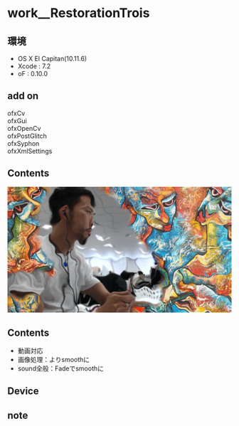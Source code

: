 # work__RestorationTrois #

## 環境 ##
*	OS X El Capitan(10.11.6)
*	Xcode : 7.2
*	oF : 0.10.0

## add on ##
ofxCv  
ofxGui  
ofxOpenCv  
ofxPostGlitch  
ofxSyphon  
ofxXmlSettings  
  
## Contents ##
![image](./image_0.png) 

## Contents ##
*	動画対応
*	画像処理：よりsmoothに
*	sound全般：Fadeでsmoothに

## Device ##


## note ##






